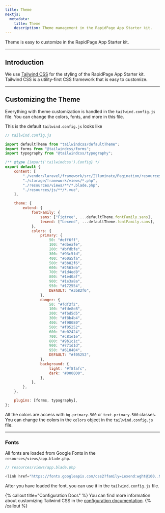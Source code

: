 ```yaml
---
title: Theme
nextjs:
  metadata:
    title: Theme
    description: Theme management in the RapidPage App Starter kit.
---
```


Theme is easy to customize in the RapidPage App Starter kit.

---

## Introduction

We use [Tailwind CSS](https://tailwindcss.com/) for the styling of the RapidPage App Starter kit. Tailwind CSS is a utility-first CSS framework that is easy to customize.

---

## Customizing the Theme

Everything with theme customization is handled in the `tailwind.config.js` file. You can change the colors, fonts, and more in this file.

This is the default `tailwind.config.js` looks like
```js
// tailwind.config.js

import defaultTheme from "tailwindcss/defaultTheme";
import forms from "@tailwindcss/forms";
import typography from "@tailwindcss/typography";

/** @type {import('tailwindcss').Config} */
export default {
    content: [
        "./vendor/laravel/framework/src/Illuminate/Pagination/resources/views/*.blade.php",
        "./storage/framework/views/*.php",
        "./resources/views/**/*.blade.php",
        "./resources/js/**/*.vue",
    ],

    theme: {
        extend: {
            fontFamily: {
                sans: ["Figtree", ...defaultTheme.fontFamily.sans],
                lexend: ["Lexend", ...defaultTheme.fontFamily.sans],
            },
            colors: {
                primary: {
                    50: "#eff6ff",
                    100: "#dbeafe",
                    200: "#bfdbfe",
                    300: "#93c5fd",
                    400: "#60a5fa",
                    500: "#3b82f6",
                    600: "#2563eb",
                    700: "#1d4ed8",
                    800: "#1e40af",
                    900: "#1e3a8a",
                    950: "#172554",
                    DEFAULT: "#3b82f6",
                },
                danger: {
                    50: "#fdf2f2",
                    100: "#fde8e8",
                    200: "#fbd5d5",
                    300: "#f8b4b4",
                    400: "#f98080",
                    500: "#f05252",
                    600: "#e02424",
                    700: "#c81e1e",
                    800: "#9b1c1c",
                    900: "#771d1d",
                    950: "#610404",
                    DEFAULT: "#f05252",
                },
                background: {
                    light: "#f8fafc",
                    dark: "#000000",
                },
            },
        },
    },

    plugins: [forms, typography],
};
```

All the colors are access with `bg-primary-500` or `text-primary-500` classes. You can change the colors in the `colors` object in the `tailwind.config.js` file.

---

### Fonts
All fonts are loaded from Google Fonts in the `resources/views/app.blade.php`.

```js
// resources/views/app.blade.php

<link href="https://fonts.googleapis.com/css2?family=Lexend:wght@100..900&display=swap" rel="stylesheet">
```

After you have loaded the font, you can use it in the `tailwind.config.js` file.

{% callout title="Configuration Docs" %}
You can find more information about customizing Tailwind CSS in the [configuration documentation](https://tailwindcss.com/docs/configuration).
{% /callout %}
